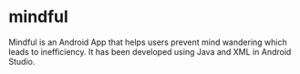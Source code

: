 # mindful

Mindful is an Android App that helps users prevent mind wandering which leads to inefficiency. It has been developed using Java and XML in Android Studio.
